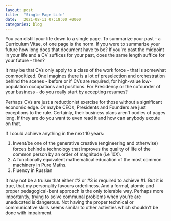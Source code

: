 ```yaml
---
layout: post
title:  "Single Page Life"
date:   2021-08-11 07:18:00 +0000
categories: blog
---
```


You can distill your life down to a single page. To summarize your past - a Curriculum Vitae, of one page is the norm. If you were to summarize your future how long does that document have to be? If you're past the midpoint in your life and a CV suffices for your past, does the same length suffice for your future - then?

It may be that CVs only apply to a class of the work force - that is somewhat commoditized. One imagines there is a lot of preselection and orchestration behind the scenes - before or if CVs are required, for high-value low-population occupations and positions. For Presidency or the cofounder of your business - do you really start by accepting resumes?

Perhaps CVs are just a reductionist exercise for those without a significant economic edge. Or maybe CEOs, Presidents and Founders are just exceptions to the rule. Certainly, their business plans aren't oodles of pages long. If they are do you want to even read it and how can anybody excute on that.

If I could achieve anything in the next 10 years:

1. Invent/be one of the generative creative (engineering and otherwise) forces behind a technology that improves the quality of life of the common person by an order of magnitude (i.e 10X).
2. A functionally equivalent mathematical education of the most common machinery in Pure Maths.
3. Fluency in Russian

It may not be a truism that either #2 or #3 is required to achieve #1. But it is true, that my personality favours orderliness. And a formal, atomic and proper pedagogical-bent approach is the only tolerable way. Perhaps more importantly, trying to solve communal problems when you're are uneducated is dangerous. Not having the proper technical or communicative skills seems similar to other activities which shouldn't be done with impairment.

